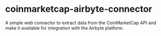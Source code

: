 # coinmarketcap-airbyte-connector
A simple web connector to extract data from the CoinMarketCap API and make it available for integration with the Airbyte platform.
